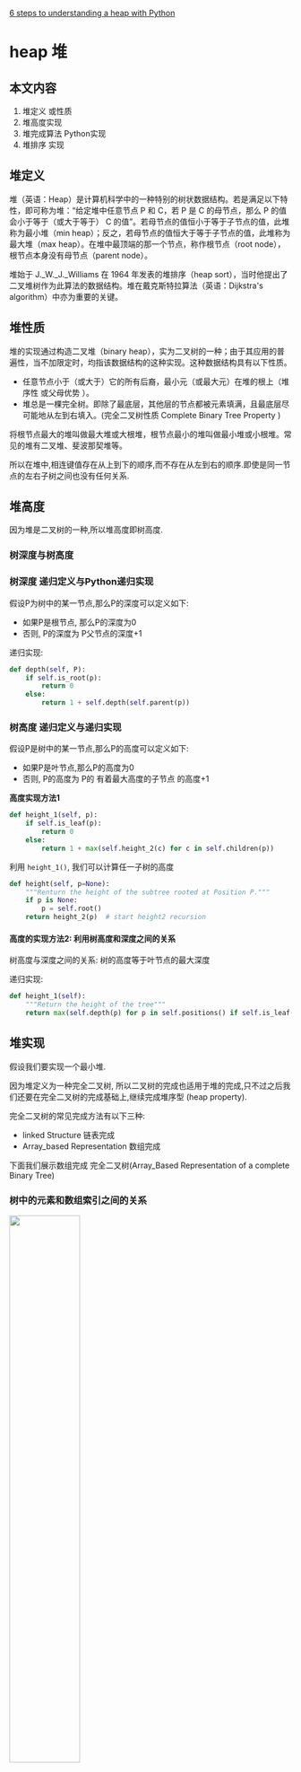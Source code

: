[6 steps to understanding a heap with Python](https://towardsdatascience.com/data-structure-heap-23d4c78a6962)
# heap 堆
## 本文内容
1. 堆定义 或性质
2. 堆高度实现
3. 堆完成算法 Python实现
4. 堆排序 实现

## 堆定义
堆（英语：Heap）是计算机科学中的一种特别的树状数据结构。若是满足以下特性，即可称为堆：“给定堆中任意节点 P 和 C，若 P 是 C 的母节点，那么 P 的值会小于等于（或大于等于） C 的值”。若母节点的值恒小于等于子节点的值，此堆称为最小堆（min heap）；反之，若母节点的值恒大于等于子节点的值，此堆称为最大堆（max heap）。在堆中最顶端的那一个节点，称作根节点（root node），根节点本身没有母节点（parent node）。

堆始于 J._W._J._Williams 在 1964 年发表的堆排序（heap sort），当时他提出了二叉堆树作为此算法的数据结构。堆在戴克斯特拉算法（英语：Dijkstra's algorithm）中亦为重要的关键。

## 堆性质
堆的实现通过构造二叉堆（binary heap），实为二叉树的一种；由于其应用的普遍性，当不加限定时，均指该数据结构的这种实现。这种数据结构具有以下性质。

- 任意节点小于（或大于）它的所有后裔，最小元（或最大元）在堆的根上（堆序性 或父母优势 ）。
- 堆总是一棵完全树。即除了最底层，其他层的节点都被元素填满，且最底层尽可能地从左到右填入。(完全二叉树性质 Complete Binary Tree Property )

将根节点最大的堆叫做最大堆或大根堆，根节点最小的堆叫做最小堆或小根堆。常见的堆有二叉堆、斐波那契堆等。

所以在堆中,相连键值存在从上到下的顺序,而不存在从左到右的顺序.即使是同一节点的左右子树之间也没有任何关系.

## 堆高度
因为堆是二叉树的一种,所以堆高度即树高度. 

### 树深度与树高度
### 树深度 递归定义与Python递归实现
假设P为树中的某一节点,那么P的深度可以定义如下:

- 如果P是根节点, 那么P的深度为0
- 否则, P的深度为 P父节点的深度+1

递归实现:
```python
def depth(self, P):
    if self.is_root(p):
		return 0
	else:
		return 1 + self.depth(self.parent(p))
```

### 树高度 递归定义与递归实现
假设P是树中的某一节点,那么P的高度可以定义如下:

- 如果P是叶节点,那么P的高度为0
- 否则, P的高度为 P的 有着最大高度的子节点 的高度+1

**高度实现方法1**
```python
def height_1(self, p):
	if self.is_leaf(p):
		return 0
	else:
		return 1 + max(self.height_2(c) for c in self.children(p))
```

利用 `height_1()`, 我们可以计算任一子树的高度
```python
def height(self, p=None):
	"""Renturn the height of the subtree rooted at Position P."""
	if p is None:
		p = self.root()
	return height_2(p)	# start height2 recursion

```

#### 高度的实现方法2: 利用树高度和深度之间的关系
树高度与深度之间的关系: 树的高度等于叶节点的最大深度

递归实现:
```python
def height_1(self):
	"""Return the height of the tree"""
	return max(self.depth(p) for p in self.positions() if self.is_leaf(p))
```

## 堆实现
假设我们要实现一个最小堆.

因为堆定义为一种完全二叉树, 所以二叉树的完成也适用于堆的完成,只不过之后我们还要在完全二叉树的完成基础上,继续完成堆序型 (heap property).

完全二叉树的常见完成方法有以下三种:

- linked Structure 链表完成
- Array_based Representation  数组完成

下面我们展示数组完成 完全二叉树(Array_Based Representation of a complete Binary Tree)

### 树中的元素和数组索引之间的关系
<img src='https://github.com/shawshanks/Programming_exercise_problems/blob/master/Picture/%E5%A0%861.jpg' width="50%">

假设 数组索引从0开始, 一个堆节点的数组索引是 i,则:

- 如果一个节点 根节点, 则 它的数组索引 i = 0
- 数组索引为i的节点 的 左子节点 的数组索引为  left_child(i) = 2i + 1
- 数组索引为i的节点 的 右子节点 的数组索引为  right_child(i) = 2i + 2
- 数组索引为i的节点 的 父节点   的数组索引为  parent(i) = 向上取整(i/2) - 1

